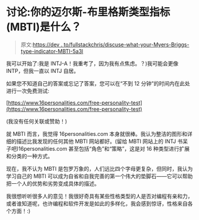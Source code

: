 # 讨论:你的迈尔斯-布里格斯类型指标(MBTI)是什么？

> 原文:[https://dev . to/fullstackchris/discuse-what-your-Myers-Briggs-type-indicator-MBTI-5a3l](https://dev.to/fullstackchris/discuss-what-is-your-myers-briggs-type-indicator-mbti-5a3l)

我可以开始了:我是 INTJ-A！我重考了，因为我有点焦虑。？)我可能会更像 INTP，但我一直以 INTJ 自居。

如果您不知道自己的答案或忘记了答案，您可以在“不到 12 分钟”的时间内在此处进行一次免费测试:

[https://www.16personalities.com/free-personality-test](https://www.16personalities.com/free-personality-test)

(我没有任何关联或赞助！)

就 MBTI 而言，我觉得 16personalities.com 本身就很棒。我认为整洁的图形和详细的描述比我发现的任何其他 MBTI 网站都好。(留给 MBTI 网站上的 INTJ 书呆子吧)16personalities.com 甚至包括“角色”和“策略”，这是对 16 种类型进行扩展和分类的一种方式。

现在，我不认为 MBTI 是包罗万象的，人们远比四个字母更复杂，但同时，我认为学习自己的 MBTI 可以成为自省和自我完善的第一个伟大的垫脚石——它可以帮助把一个人的优势和劣势变成具体的描述。

我很想听听很多人的意见！我很好奇具有某些性格类型的人是否对编程有亲和力，或者谁知道呢，也许编程和软件开发是如此的多样化，我会感到惊讶，性格来自各个方面！:)
